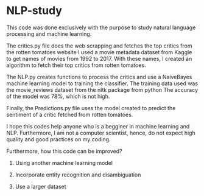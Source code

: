 # NLP-study
This code was done exclusively with the purpose to study natural language processing and machine learning.

The critics.py file does the web scrapping and fetches the top critics from the rotten tomatoes website
I used a movie metadata dataset from Kaggle to get names of movies from 1992 to 2017. With these names, I created an algorithm to fetch their top critics from rotten tomatoes.

The NLP.py creates functions to process the critics and use a NaiveBayes machine learning model to training the classifier.
The training data used was the movie_reviews dataset from the nltk package from python
The accuracy of the model was 78%, which is not high.

Finally, the Predictions.py file uses the model created to predict the sentiment of a critic fetched from rotten tomatoes.

I hope this codes help anyone who is a begginer in machine learning and NLP. Furthermore, I am not a computer scientist, hence, do not expect high quality and good practices on my coding.

Furthermore, how this code can be improved?

1. Using another machine learning model

2. Incorporate entity recognition and disambiguation

3. Use a larger dataset
